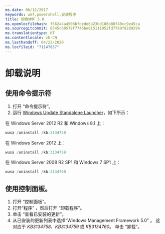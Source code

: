 ```yaml
---
ms.date: 06/12/2017
keywords: wmf,powershell,安装程序
title: 卸载WMF 5.0
ms.openlocfilehash: f562a4a4506bfdede6b23bd186b80f40cc9e45ca
ms.sourcegitcommit: 6545c60578f7745be015111052fd7769f8289296
ms.translationtype: HT
ms.contentlocale: zh-CN
ms.lasthandoff: 04/22/2020
ms.locfileid: "71147857"
---
```

# <a name="uninstallation-instructions"></a>卸载说明

## <a name="using-command-prompt"></a>使用命令提示符

1. 打开  “命令提示符”。
2. 运行 [Windows Update Standalone Launcher](https://support.microsoft.com/en-us/kb/934307)，如下所示：

在 Windows Server 2012 R2 和 Windows 8.1 上：

```powershell
wusa /uninstall /kb:3134758
```

在 Windows Server 2012 上：

```powershell
wusa /uninstall /kb:3134759
```

在 Windows Server 2008 R2 SP1 和 Windows 7 SP1 上：

```powershell
wusa /uninstall /kb:3134760
```

## <a name="using-control-panel"></a>使用控制面板。

1. 打开  “控制面板”。
2. 打开“程序”  ，然后打开  “卸载程序”。
3. 单击  “查看已安装的更新”。
4. 从已安装的更新列表中选择“Windows Management Framework 5.0”  。 这对应于 *KB3134758*、*KB3134759* 或 *KB3134760*。 单击  “卸载”。
